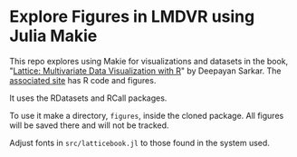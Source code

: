 # Explore Figures in LMDVR using Julia Makie 

This repo explores using Makie for visualizations and datasets in the book, "[Lattice: Multivariate Data Visualization with R](https://link.springer.com/book/10.1007/978-0-387-75969-2)" by Deepayan Sarkar.
The [associated site](https://lmdvr.r-forge.r-project.org/figures/figures.html) has R code and figures.

It uses the RDatasets and RCall packages.

To use it make a directory, `figures`, inside the cloned package. All figures will be saved there and will not be tracked.

Adjust fonts in `src/latticebook.jl` to those found in the system used.
